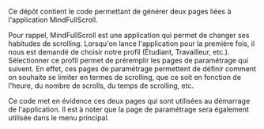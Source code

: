 Ce dépôt contient le code permettant de générer deux pages liées à l'application MindFullScroll.

Pour rappel, MindFullScroll est une application qui permet de changer ses habitudes de scrolling.
Lorsqu'on lance l'application pour la première fois, il nous est demandé de choisir notre profil (Étudiant, Travailleur, etc.).
Sélectionner ce profil permet de préremplir les pages de paramétrage qui suivent. En effet, ces pages de paramétrage permettent de définir comment on souhaite se limiter en termes de scrolling, que ce soit en fonction de l'heure, du nombre de scrolls, du temps de scrolling, etc.

Ce code met en évidence ces deux pages qui sont utilisées au démarrage de l'application.
Il est à noter que la page de paramétrage sera également utilisée dans le menu principal.
